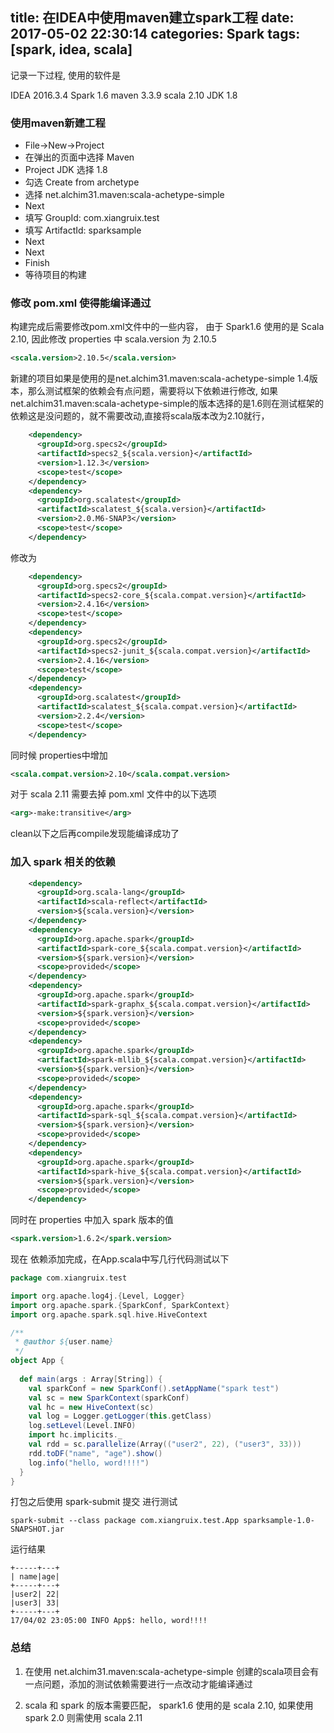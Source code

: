 title: 在IDEA中使用maven建立spark工程
date: 2017-05-02 22:30:14
categories: Spark
tags: [spark, idea, scala]
---

记录一下过程, 使用的软件是

IDEA 2016.3.4
Spark 1.6
maven 3.3.9
scala 2.10
JDK 1.8

### 使用maven新建工程

- File->New->Project
- 在弹出的页面中选择 Maven
- Project JDK 选择 1.8
- 勾选 Create from archetype
- 选择 net.alchim31.maven:scala-achetype-simple
- Next
- 填写 GroupId: com.xiangruix.test
- 填写 ArtifactId: sparksample
- Next
- Next
- Finish
- 等待项目的构建

### 修改 pom.xml 使得能编译通过

构建完成后需要修改pom.xml文件中的一些内容，
由于 Spark1.6 使用的是 Scala 2.10, 因此修改 properties 中 scala.version 为 2.10.5

```xml
<scala.version>2.10.5</scala.version>
```

新建的项目如果是使用的是net.alchim31.maven:scala-achetype-simple 1.4版本，那么测试框架的依赖会有点问题，需要将以下依赖进行修改, 如果net.alchim31.maven:scala-achetype-simple的版本选择的是1.6则在测试框架的依赖这是没问题的，就不需要改动,直接将scala版本改为2.10就行，

```xml
    <dependency>
      <groupId>org.specs2</groupId>
      <artifactId>specs2_${scala.version}</artifactId>
      <version>1.12.3</version>
      <scope>test</scope>
    </dependency>
    <dependency>
      <groupId>org.scalatest</groupId>
      <artifactId>scalatest_${scala.version}</artifactId>
      <version>2.0.M6-SNAP3</version>
      <scope>test</scope>
    </dependency>
```

修改为

```xml
    <dependency>
      <groupId>org.specs2</groupId>
      <artifactId>specs2-core_${scala.compat.version}</artifactId>
      <version>2.4.16</version>
      <scope>test</scope>
    </dependency>
    <dependency>
      <groupId>org.specs2</groupId>
      <artifactId>specs2-junit_${scala.compat.version}</artifactId>
      <version>2.4.16</version>
      <scope>test</scope>
    </dependency>
    <dependency>
      <groupId>org.scalatest</groupId>
      <artifactId>scalatest_${scala.compat.version}</artifactId>
      <version>2.2.4</version>
      <scope>test</scope>
    </dependency>
```

同时候 properties中增加

```xml
<scala.compat.version>2.10</scala.compat.version>
```

对于 scala 2.11 需要去掉 pom.xml 文件中的以下选项

```xml
<arg>-make:transitive</arg>
```

clean以下之后再compile发现能编译成功了

### 加入 spark 相关的依赖

```xml
    <dependency>
      <groupId>org.scala-lang</groupId>
      <artifactId>scala-reflect</artifactId>
      <version>${scala.version}</version>
    </dependency>
    <dependency>
      <groupId>org.apache.spark</groupId>
      <artifactId>spark-core_${scala.compat.version}</artifactId>
      <version>${spark.version}</version>
      <scope>provided</scope>
    </dependency>
    <dependency>
      <groupId>org.apache.spark</groupId>
      <artifactId>spark-graphx_${scala.compat.version}</artifactId>
      <version>${spark.version}</version>
      <scope>provided</scope>
    </dependency>
    <dependency>
      <groupId>org.apache.spark</groupId>
      <artifactId>spark-mllib_${scala.compat.version}</artifactId>
      <version>${spark.version}</version>
      <scope>provided</scope>
    </dependency>
    <dependency>
      <groupId>org.apache.spark</groupId>
      <artifactId>spark-sql_${scala.compat.version}</artifactId>
      <version>${spark.version}</version>
      <scope>provided</scope>
    </dependency>
    <dependency>
      <groupId>org.apache.spark</groupId>
      <artifactId>spark-hive_${scala.compat.version}</artifactId>
      <version>${spark.version}</version>
      <scope>provided</scope>
    </dependency>
```

同时在 properties 中加入 spark 版本的值

```xml
<spark.version>1.6.2</spark.version>
```

现在 依赖添加完成，在App.scala中写几行代码测试以下

```scala
package com.xiangruix.test

import org.apache.log4j.{Level, Logger}
import org.apache.spark.{SparkConf, SparkContext}
import org.apache.spark.sql.hive.HiveContext

/**
 * @author ${user.name}
 */
object App {
  
  def main(args : Array[String]) {
    val sparkConf = new SparkConf().setAppName("spark test")
    val sc = new SparkContext(sparkConf)
    val hc = new HiveContext(sc)
    val log = Logger.getLogger(this.getClass)
    log.setLevel(Level.INFO)
    import hc.implicits._
    val rdd = sc.parallelize(Array(("user2", 22), ("user3", 33)))
    rdd.toDF("name", "age").show()
    log.info("hello, word!!!!")
  }
}
```

打包之后使用 spark-submit 提交 进行测试

```shell
spark-submit --class package com.xiangruix.test.App sparksample-1.0-SNAPSHOT.jar
```

运行结果

    +-----+---+
    | name|age|
    +-----+---+
    |user2| 22|
    |user3| 33|
    +-----+---+
    17/04/02 23:05:00 INFO App$: hello, word!!!!

### 总结

1. 在使用 net.alchim31.maven:scala-achetype-simple 创建的scala项目会有一点问题，添加的测试依赖需要进行一点改动才能编译通过

2. scala 和 spark 的版本需要匹配， spark1.6 使用的是 scala 2.10, 如果使用 spark 2.0 则需使用 scala 2.11
